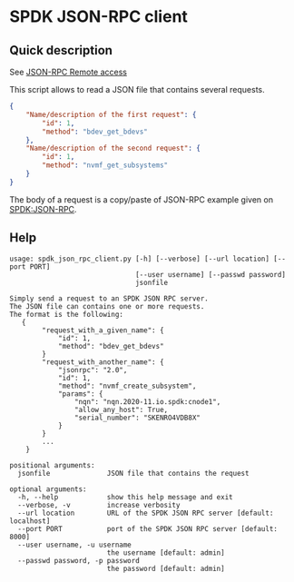 # SPDK JSON-RPC client

## Quick description

See [JSON-RPC Remote access](https://spdk.io/doc/jsonrpc_proxy.html)

This script allows to read a JSON file that contains several requests.

```json
{
	"Name/description of the first request": {
		"id": 1,
		"method": "bdev_get_bdevs"
	},
	"Name/description of the second request": {
		"id": 1,
		"method": "nvmf_get_subsystems"
	}
}
```

The body of a request is a copy/paste of JSON-RPC example given
on [SPDK:JSON-RPC](https://spdk.io/doc/jsonrpc.html).

## Help
```
usage: spdk_json_rpc_client.py [-h] [--verbose] [--url location] [--port PORT]
                               [--user username] [--passwd password]
                               jsonfile

Simply send a request to an SPDK JSON RPC server.
The JSON file can contains one or more requests.
The format is the following:
   { 
        "request_with_a_given_name": {
            "id": 1,
            "method": "bdev_get_bdevs"
        }
        "request_with_another_name": {
            "jsonrpc": "2.0",
            "id": 1,
            "method": "nvmf_create_subsystem",
            "params": {
                "nqn": "nqn.2020-11.io.spdk:cnode1",
                "allow_any_host": True,
                "serial_number": "SKENRO4VDB8X"
            }
        }
        ...
    }

positional arguments:
  jsonfile              JSON file that contains the request

optional arguments:
  -h, --help            show this help message and exit
  --verbose, -v         increase verbosity
  --url location        URL of the SPDK JSON RPC server [default: localhost]
  --port PORT           port of the SPDK JSON RPC server [default: 8000]
  --user username, -u username
                        the username [default: admin]
  --passwd password, -p password
                        the password [default: admin]
```
